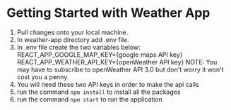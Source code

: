 # Getting Started with Weather App

1. Pull changes onto your local machine.
2. In weather-app directory add .env file.
3. In .env file create the two variables below:
    REACT_APP_GOOGLE_MAP_KEY={google maps API key}
    REACT_APP_WEATHER_API_KEY={openWeather API key}
   NOTE: You may have to subscribe to openWeather API 3.0 but don't worry it won't cost you a penny.
4. You will need these two API keys in order to make the api calls
5. run the command `npm install` to install all the packages
6. run the command `npm start` to run the application
